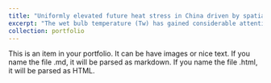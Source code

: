 ```yaml
---
title: "Uniformly elevated future heat stress in China driven by spatially heterogeneous water vapor changes"
excerpt: "The wet bulb temperature (Tw) has gained considerable attention as a crucial indicator of heat-related health risks. Here we report south-to-north spatially heterogeneous trends of Tw in China over 1979-2018. We find that actual water vapor pressure (Ea) changes play a dominant role in determining the different trend of Tw in southern and northern China, which is attributed to the faster warming of high-latitude regions of East Asia as a response to climate change. This warming effect regulates large-scale atmospheric features and leads to extended impacts of the South Asia high (SAH) and the western Pacific subtropical high (WPSH) over southern China and to suppressed moisture transport. Attribution analysis using climate model simulations confirms these findings. We further find that the entire eastern China, that accommodates 94% of the country’s population, is likely to experience widespread and uniform elevated thermal stress the end of this century. Our findings highlight the necessity for development of adaptation measures in eastern China to avoid adverse impacts of heat stress, suggesting similar implications for other regions as well.<br/><img src='/images/nc1.png'>"
collection: portfolio
---
```


This is an item in your portfolio. It can be have images or nice text. If you name the file .md, it will be parsed as markdown. If you name the file .html, it will be parsed as HTML. 

